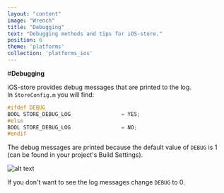 ```yaml
---
layout: "content"
image: "Wrench"
title: "Debugging"
text: "Debugging methods and tips for iOS-store."
position: 6
theme: 'platforms'
collection: 'platforms_ios'
---
```


#**Debugging**

iOS-store provides debug messages that are printed to the log.
<br>In `StoreConfig.m` you will find:

``` objectivec
#ifdef DEBUG
BOOL STORE_DEBUG_LOG                = YES;
#else
BOOL STORE_DEBUG_LOG                = NO;
#endif
```

The debug messages are printed because the default value of `DEBUG` is 1 (can be found in your project's Build Settings).

![alt text](/img/tutorial_img/ios_debugging/debugging.png "Debugging")

If you don't want to see the log messages change `DEBUG` to 0.
